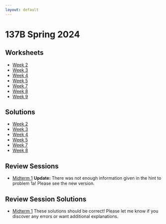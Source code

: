 ```yaml
---
layout: default
---
```

# 137B Spring 2024
## Worksheets
* [Week 2](https://jacoberl.github.io/assets/137b-Sp24/week-2-worksheet.pdf)
* [Week 3](https://jacoberl.github.io/assets/137b-Sp24/week-3-worksheet.pdf)
* [Week 4](https://jacoberl.github.io/assets/137b-Sp24/week-4-worksheet.pdf)
* [Week 5](https://jacoberl.github.io/assets/137b-Sp24/week-5-worksheet.pdf)
* [Week 7](https://jacoberl.github.io/assets/137b-Sp24/week-7-worksheet.pdf)
* [Week 8](https://jacoberl.github.io/assets/137b-Sp24/week-8-worksheet.pdf)
* [Week 9](https://jacoberl.github.io/assets/137b-Sp24/week-9-worksheet.pdf)

## Solutions
* [Week 2](https://jacoberl.github.io/assets/137b-Sp24/week-2-worksheet-solutions.pdf)
* [Week 3](https://jacoberl.github.io/assets/137b-Sp24/week-3-worksheet-solutions.pdf)
* [Week 4](https://jacoberl.github.io/assets/137b-Sp24/week-4-worksheet-solutions.pdf)
* [Week 5](https://jacoberl.github.io/assets/137b-Sp24/week-5-worksheet-solutions.pdf)
* [Week 7](https://jacoberl.github.io/assets/137b-Sp24/week-7-worksheet-solutions.pdf)
* [Week 8](https://jacoberl.github.io/assets/137b-Sp24/week-8-worksheet-solutions.pdf)

## Review Sessions
* [Midterm 1](https://jacoberl.github.io/assets/137b-Sp24/review-problems-1.pdf) **Update:** There was not enough information given in the hint to problem 1a! Please see the new version.

## Review Session Solutions
* [Midterm 1](https://jacoberl.github.io/assets/137b-Sp24/review-problems-1-solutions.pdf) These solutions should be correct! Please let me know if you discover any errors or want additional explanations.
